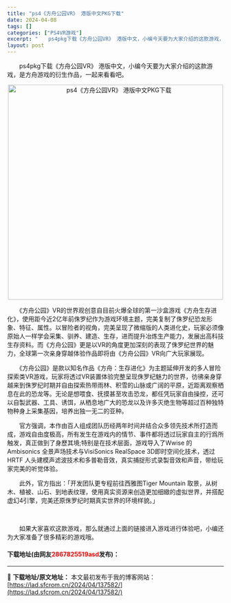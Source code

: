 ```yaml
---
title: "ps4《方舟公园VR》 港版中文PKG下载"
date: 2024-04-08
tags: []
categories: ["PS4VR游戏"]
excerpt: "　　ps4pkg下载《方舟公园VR》 港版中文，小编今天要为大家介绍的这款游戏，是方舟游戏的衍生作品，一起来看看吧。 　　《方舟公园》VR的世界观创意自目前火爆全球的第一沙盒游戏《方舟生存进化》，使用距今近2亿年前侏罗纪作为游戏环境主题，完美复制了侏罗纪恐龙形象、特征、属性。以冒险者的视角，完美呈现&hellip;"
layout: post
---
```


 <p>　　ps4pkg下载《方舟公园VR》 港版中文，小编今天要为大家介绍的这款游戏，是方舟游戏的衍生作品，一起来看看吧。</p> <p align="center"><img border="0" src="https://lad.sfcrom.cn/wp-content/uploads/2024/04/20240408_6613bb53a61a8.webp" width="500" alt="ps4《方舟公园VR》 港版中文PKG下载" /></p> <p>　　《方舟公园》VR的世界观创意自目前火爆全球的第一沙盒游戏《方舟生存进化》，使用距今近2亿年前侏罗纪作为游戏环境主题，完美复制了侏罗纪恐龙形象、特征、属性。以冒险者的视角，完美呈现了微缩版的人类进化史，玩家必须像原始人一样学会采集、驯养、建造、生存，进而提升冶炼生产能力，发展出高科技生存资料。而《方舟公园》更是以VR的角度更加深刻的表现了侏罗纪世界的魅力，全球第一次亲身穿越体验作品即将由《方舟公园》VR向广大玩家展现。</p> <p>　　《方舟公园》是款以知名作品《方舟：生存进化》为主题延伸开发的多人冒险探索类VR游戏，玩家将透过VR装置体验完整呈现侏罗纪魅力的世界，彷彿亲身穿越来到侏罗纪时期并自由探索热带雨林、积雪的山脉或广阔的平原，近距离观察栖息在此的恐龙等。无论是想喂食、抚摸甚至攻击恐龙，都任凭玩家自由操控，还可以自製武器、工具、诱饵，从栖息地广大的恐龙以及许多灭绝生物等超过百种独特物种身上采集基因，培养出独一无二的亚种。</p> <p>　　官方强调，本作由百人组成团队历经两年时间并结合众多领先技术所打造而成，游戏自由度极高，所有发生在游戏内的情节、事件都将透过玩家自主的行爲所触发，真正做到了身歷其境;特别是在技术层面，游戏导入了Wwise 的Ambisonics 全景声场技术与VisiSonics RealSpace 3D即时空间化技术，透过 HRTF 人头建模声滤波技术和多普勒音效，真实捕捉形式录製音效和声音，带给玩家完美的听觉体验。</p> <p>　　此外，官方指出：「开发团队更专程前往西雅图Tiger Mountain 取景，从树木、植被、山石、到地表纹理，使用真实资源来创造更加细緻的虚拟世界，并搭配虚幻4引擎，完美还原侏罗纪时期真实世界的环境样貌。」</p> <p>&nbsp;</p> <p>　　如果大家喜欢这款游戏，那么就通过上面的链接进入游戏进行体验吧，小编还为大家准备了很多精彩的游戏哦。</p> <p><h4>下载地址(由网友<font color="red">2867825519asd</font>发布)：</h4></p> 

---
📖 **下载地址/原文地址：** 本文最初发布于我的博客网站：[https://lad.sfcrom.cn/2024/04/137582/](https://lad.sfcrom.cn/2024/04/137582/)
